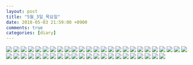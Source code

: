 ```yaml
---
layout: post
title: "5월_3일_목요일"
date: 2018-05-03 21:59:00 +0900
comments: true 
categories: [diary] 
---
```

![](https://blogfiles.pstatic.net/MjAxODA1MDNfMjY1/MDAxNTI1MzUyMzQzMTc3.UhVpww2J1_0VMbE_6oYJI-YMks8vDrqIVDwIaw2oF9gg.gmU59BEZqW49BBpMZfHSq4tIQvXMIzP1sYpAAU0eKFYg.JPEG.hotleve/NaverBlog_20180503_215902_00.jpg?type=w1) 
![](https://blogfiles.pstatic.net/MjAxODA1MDNfNDkg/MDAxNTI1MzUyMzQ0NzY3.O3g17LlhtJf9047Bf0JxAcLiifOKA9kIlC8VK7t4hBsg.9_dRXtfWOd6iC8ZUyUlLEHVMW0L7TnfKdcxpE4DcKLQg.JPEG.hotleve/NaverBlog_20180503_215903_01.jpg?type=w1) 
![](https://blogfiles.pstatic.net/MjAxODA1MDNfMTA3/MDAxNTI1MzUyMzQ1MDkw.TDsMflHaQYZHzkd2W748fpQ0YB-vPNwXcr1tULEsKMQg.ND24O8VnicMXQjDfukJWMEGyswmirjQpdGvefcmZ9Fgg.JPEG.hotleve/NaverBlog_20180503_215904_02.jpg?type=w1) 
![](https://blogfiles.pstatic.net/MjAxODA1MDNfNjYg/MDAxNTI1MzUyMzQ1NzUz.GwJckNN0Sr5NBUj84tgWuEr71piSat7y47EGsUo3gUQg.TaKdw7sqwn-Zh1DR2DgwTCzKix1YJpVDxFL2HGuiBzsg.JPEG.hotleve/NaverBlog_20180503_215905_03.jpg?type=w1) 
![](https://blogfiles.pstatic.net/MjAxODA1MDNfNTcg/MDAxNTI1MzUyMzQ2MzEy.Ljv6m2nb-W2aTrP_BQvbXowI-yN1rofKgMHkrmR7Legg.uByxd0xpeqwOeBRqSlPsCHJBcVGfvMGoTvZbLZip_Cwg.JPEG.hotleve/NaverBlog_20180503_215905_04.jpg?type=w1) 
![](https://blogfiles.pstatic.net/MjAxODA1MDNfMTEg/MDAxNTI1MzUyMzQ2OTc1.Q8Z7sfD9sYK7oa-n46k2I41rEScHfSoBxPux8GGe23Ig.PYfN8s5sVz5m-Y4EUhMkAAD4QUMak0b5ikuyREe3VGIg.JPEG.hotleve/NaverBlog_20180503_215906_05.jpg?type=w1) 
![](https://blogfiles.pstatic.net/MjAxODA1MDNfNjYg/MDAxNTI1MzUyMzQ3ODM5.9yHMW8k0LhB28_KwNEgrRrMCzeyM8N2IrvCVtxzcKvkg.rRZsxFb5Q8nzWzZSUAC0bEZHr-1SPvk1aUSndxgZ0Nsg.JPEG.hotleve/NaverBlog_20180503_215907_06.jpg?type=w1) 
![](https://blogfiles.pstatic.net/MjAxODA1MDNfMTI3/MDAxNTI1MzUyMzQ4MzEz.1TFFsGBxEtiu04haBZEAUr4nBidAIB4PBT0IvKbWO08g.fwEhZIwKfWBp8EwcdrLBULIyRS4_2DkE9wSF66HN-tsg.JPEG.hotleve/NaverBlog_20180503_215908_07.jpg?type=w1) 
![](https://blogfiles.pstatic.net/MjAxODA1MDNfMTM0/MDAxNTI1MzUyMzQ5MTgx.-yoq5-v7TytS1KmSRgsvGzLiH4qEx2CGtnEr2HwedFgg.JiA71I_3Lj0PyNQPQMK57y-fSNEYvhbtOe5rx84RNOwg.JPEG.hotleve/NaverBlog_20180503_215908_08.jpg?type=w1) 
![](https://blogfiles.pstatic.net/MjAxODA1MDNfMTc3/MDAxNTI1MzUyMzUwMDQz.XhYnO0OcaMl9SVbZuqAc5jxJnpt_GeMmEaaNf4ttIccg.2Jv2MQ_47JVmDoT3CGwetlB_ehJbxbGLeOsBMTlBg4cg.JPEG.hotleve/NaverBlog_20180503_215909_09.jpg?type=w1) 
![](https://blogfiles.pstatic.net/MjAxODA1MDNfMTcx/MDAxNTI1MzUyMzUwODg5.1tYPqvdkx3f24tdIeLPGYLgXhcAkVaUczo_-rtZ3xYYg.1Z1HSApHn2DEBYJsO8h1hbaLYYbIPK3zgZy0FGdvv6wg.JPEG.hotleve/NaverBlog_20180503_215910_10.jpg?type=w1) 
![](https://blogfiles.pstatic.net/MjAxODA1MDNfNDMg/MDAxNTI1MzUyMzUxODAx.cb-XbIXoP3a-ws8X9_eQkk8hfrN0RxIIm4FIwrIa5pcg.Yuw_DFEMM4rmMwlhqa15O46qvkUgM-_Zyv8Si2deKdUg.JPEG.hotleve/NaverBlog_20180503_215911_11.jpg?type=w1) 
![](https://blogfiles.pstatic.net/MjAxODA1MDNfMTkz/MDAxNTI1MzUyMzUyNzY5.J-vdorIefbh_NXavoq822hdDAbUKVRXNwx932eLLTg0g.vQcjYyTJ7Ew9Ecpp2wtp5cEaRyvbSqNejMajc65oiDUg.JPEG.hotleve/NaverBlog_20180503_215912_12.jpg?type=w1) 
![](https://blogfiles.pstatic.net/MjAxODA1MDNfNTAg/MDAxNTI1MzUyMzU0MDQy.E9ICFOdLRWms9uD2m4WSWC6xhlAQpl6jmbZz5niUU9og.x6iY83_8EOMGwtl1p9-nUtNeresbFyM-W30mEztLsSEg.JPEG.hotleve/NaverBlog_20180503_215912_13.jpg?type=w1) 
![](https://blogfiles.pstatic.net/MjAxODA1MDNfMTM2/MDAxNTI1MzUyMzU0NTYz.sQYjaEayHSqAyqzx6X48vIZ6YRS0cnQgROylQyfwWgcg.YSJayjmrKWZfaDTyVJgWTsQ_1nrn3PbmLXSTBpEp7zwg.JPEG.hotleve/NaverBlog_20180503_215914_14.jpg?type=w1) 
![](https://blogfiles.pstatic.net/MjAxODA1MDNfMTc2/MDAxNTI1MzUyMzU1MDI5.2TZhE9E7fAGAjDwWPczSyVJBUVJFW14VCHuLbWpmTI0g.EmnbWgV4gN4FgeqSCh4hXnIW-ZZ0Bb8VamCxlf-Q3pUg.JPEG.hotleve/NaverBlog_20180503_215914_15.jpg?type=w1) 
![](https://blogfiles.pstatic.net/MjAxODA1MDNfMTQ2/MDAxNTI1MzUyMzU1NjQw.S1j6jA5yesQ9V95CgOgUkogVkHlU_8BVyGhlYuX-iXog.EMzUo4GdJnsHn9AuwZPPsa6SJAxi6u2amEcOgqa54psg.JPEG.hotleve/NaverBlog_20180503_215915_16.jpg?type=w1) 
![](https://blogfiles.pstatic.net/MjAxODA1MDNfMzkg/MDAxNTI1MzUyMzU2MjAx.L-SiGAE2pJ7asjlUBDbk5z7aEzrys6Mi087wSthxrFwg.eg6bC6V-6EH9e4CrkKtszF1_Et8LZ2V95FTCEFUYelAg.JPEG.hotleve/NaverBlog_20180503_215915_17.jpg?type=w1) 
![](https://blogfiles.pstatic.net/MjAxODA1MDNfMTEg/MDAxNTI1MzUyMzU5NjE5.iZNU7adJTmQHVt1uTiMkFyrStT_ZSqAA1trSvQ3cAoQg.ugiX-SwZhgGMmvFCkLHLcLdeWJq0240ZZaCcX7vtUpsg.JPEG.hotleve/NaverBlog_20180503_215918_20.jpg?type=w1) 
![](https://blogfiles.pstatic.net/MjAxODA1MDNfMjMw/MDAxNTI1MzUyMzYxNDY0.aESd5Sjato9VK-3BeHyBFefjUYSreUcxdaasZMash7wg._W-H_tW6yQqh9wk9U3nc0EsrmdwKBueAIuPf81dmXEAg.JPEG.hotleve/NaverBlog_20180503_215919_21.jpg?type=w1) 
![](https://blogfiles.pstatic.net/MjAxODA1MDNfMTk4/MDAxNTI1MzUyMzYyNjMz.ixL0vuB1wGEtFrmzEP8IUf-9mRcZ5xY7gxVbrzPH5MMg.mRaqYt0iUVBtEYMOSEOscTr5xrgRLug2s8LpPhoGWxsg.JPEG.hotleve/NaverBlog_20180503_215921_22.jpg?type=w1) 
![](https://blogfiles.pstatic.net/MjAxODA1MDNfNjQg/MDAxNTI1MzUyMzY0MjYw.of_P5IQNAfxlAx0WLTMlCy4e5BT8qSNRcS2fl34-6wkg.s6xuhwuwc7PfUdznnvvpWYdJA3V_KNC5Y6hL6F7W3fYg.JPEG.hotleve/NaverBlog_20180503_215922_23.jpg?type=w1) 
![](https://blogfiles.pstatic.net/MjAxODA1MDNfNjUg/MDAxNTI1MzUyMzY1Mjkx.PECvdSOgjj0Ap-0FvOeLFyFNnzQVhmX-nljDRttyJNwg.v8L2Dwz2yNoDkU_Z9QDpFqOfAloir8CLn3MO55PHH_Yg.JPEG.hotleve/NaverBlog_20180503_215924_24.jpg?type=w1) 
![](https://blogfiles.pstatic.net/MjAxODA1MDNfMjEz/MDAxNTI1MzUyMzY2NDI5.JW9FJEQbUnuxIcq6S0ESjjQ1iSW3ScLwhJ3W53eQeRog.Jyj7I71AFz9EzXuiO4-eUxHOYp1GAucAGxCGrHC1Tiwg.JPEG.hotleve/NaverBlog_20180503_215925_25.jpg?type=w1) 
![](https://blogfiles.pstatic.net/MjAxODA1MDNfMTI4/MDAxNTI1MzUyMzY4MTg0.5_MLvOjaXDUZvdPQe9NSERjMWA1sbIlHTH3zZfnNtqQg.GyWBSkJ-sfdGCMPt3ZLY8damXkg2ACPT5biX8Aj76HYg.JPEG.hotleve/NaverBlog_20180503_215926_26.jpg?type=w1) 
![](https://blogfiles.pstatic.net/MjAxODA1MDNfMTU5/MDAxNTI1MzUyMzY4OTY1.YFI-8tNRWG9KvC5QDPX7tEOSDK5uZZaFY1fI2syGIw0g.fY1CfmXbCCYAJJraLBYCzqq_IyQEcclUmdSY11Lgo_cg.JPEG.hotleve/NaverBlog_20180503_215928_27.jpg?type=w1) 
![](https://blogfiles.pstatic.net/MjAxODA1MDNfMjc0/MDAxNTI1MzUyMzcwODMz.4i0JG2U5Ddw-REtHVJIgbbot0SuF2BJ5s6vGAIX6HFog.ZNL8_WyrKzCEgqQoOJwfUx_0uJ7rJUsPgQs3nLQ8DqIg.JPEG.hotleve/NaverBlog_20180503_215930_29.jpg?type=w1) 
![](https://blogfiles.pstatic.net/MjAxODA1MDNfMTYw/MDAxNTI1MzUyMzcyMzA0.0IeQJqIUu-hhF90etNyXBT_v25d4lJBob2_iD45mpoog.-mOxVZQnayCV0km_UKkx8eP7YQL9XrJMx7PQzl56BxMg.JPEG.hotleve/NaverBlog_20180503_215931_30.jpg?type=w1) 
![](https://blogfiles.pstatic.net/MjAxODA1MDNfMjQ0/MDAxNTI1MzUyMzczMTQw.B1mQyoeE2YQXNkkpSPRaTfroYHQsEj00qkMAVtgJckog.L79EnPPehzY1ZpujuAEch559_hVOT-ejlb2wt6feH4sg.JPEG.hotleve/NaverBlog_20180503_215932_31.jpg?type=w1) 
![](https://blogfiles.pstatic.net/MjAxODA1MDNfOTAg/MDAxNTI1MzUyMzczOTQ1.gKPWgYMBySArvRAWTmyd2qUj4-DRBACbnx9RjJdfBMwg.obEz5VueMajDXn3sbwyjNlWGUt2b9hzSdxzeX-Fpq3gg.JPEG.hotleve/NaverBlog_20180503_215933_32.jpg?type=w1) 
![](https://blogfiles.pstatic.net/MjAxODA1MDNfMTkw/MDAxNTI1MzUyMzc0OTIy.KSbkD64vWLpBwWI0kLBn_UaykwTpsqac-IVS1s1HSB0g.TCZYT_tUWhLBgzoajFmVdmc1SAZBl25eNvAkdM36Cxgg.JPEG.hotleve/NaverBlog_20180503_215934_33.jpg?type=w1) 
![](https://blogfiles.pstatic.net/MjAxODA1MDNfMjYg/MDAxNTI1MzUyMzc1NTE0.vUV-cioR9-6h2Bqhg6SwHr11xAxoBJwO2hoF7_OO1GYg.5V-nj4xYudK2P93pF3D9Lhv0hif2c7IKwnb8wfrhL-Yg.JPEG.hotleve/NaverBlog_20180503_215935_34.jpg?type=w1) 
![](https://blogfiles.pstatic.net/MjAxODA1MDNfOTMg/MDAxNTI1MzUyMzc2MTMy.8Sg_Msdr2lIbshqxZdkfCWX6aUwUDraHBjw8gca5yjUg.o1b5ip1ttVh2k0DprrnYlfExqV4EBy8swNrGmILc8vIg.JPEG.hotleve/NaverBlog_20180503_215935_35.jpg?type=w1) 
![](https://blogfiles.pstatic.net/MjAxODA1MDNfMjI4/MDAxNTI1MzUyMzc2NjAz.OrclEY-DjZ2yGx711qTBuSoiw7OW6ZiAvnbmXt4fgLog.6rRyWiBTv_gq_tuviNPwaQdKLIYsRCRwgHoGvCYGjZog.JPEG.hotleve/NaverBlog_20180503_215936_36.jpg?type=w1) 
![](https://blogfiles.pstatic.net/MjAxODA1MDNfMjM0/MDAxNTI1MzUyMzc3NDUw.WgYA47RfdMty4XoDbSYpx2G4Kz-iqw5IWi26FTRqonAg.l-SpTtdlZyscDZ2epFA7fBzew0641wVQ77XfUFPuassg.JPEG.hotleve/NaverBlog_20180503_215936_37.jpg?type=w1) 
![](https://blogfiles.pstatic.net/MjAxODA1MDNfMjM1/MDAxNTI1MzUyMzc4MzI4.fCFquFXxy27YMpu1DwSxKZCT-ViZ7AXIgd_9msajgCIg.rivT8CwQ1eRy_FnbRNLL-GbXwiQqrieAGrjsdrJTOR0g.JPEG.hotleve/NaverBlog_20180503_215937_38.jpg?type=w1) 
![](https://blogfiles.pstatic.net/MjAxODA1MDNfMjMg/MDAxNTI1MzUyMzc4OTY0.aLF6T0aDHbi1Dviktp2dW5T5Qjvy-4CRr9Ezp-pEgkwg.bCt0hYl_hfbdK1GY_1SR2O1IqK6KR4ddU8P2Ed3uXiMg.JPEG.hotleve/NaverBlog_20180503_215938_39.jpg?type=w1) 
![](https://blogfiles.pstatic.net/MjAxODA1MDNfNzQg/MDAxNTI1MzUyMzc5NDE0.D-4B4xSdLJj40QjSef0ca6JKGZb90nXtgtO49Sai2EMg.ZZL63Mn9B_qO4cAzzuVrH3qNJbHNpZE_PGnZ333skuIg.JPEG.hotleve/NaverBlog_20180503_215939_40.jpg?type=w1) 
![](https://blogfiles.pstatic.net/MjAxODA1MDNfMTY1/MDAxNTI1MzUyMzgwNjAw.JIx0w26zxsgcOkLxTDLvP8UGFQcQTGROp6ZnevcL_Eog.uVBh2PHWhmXP4j1K_b7eM-oS5PxmZJi8EVTwnefVMhsg.JPEG.hotleve/NaverBlog_20180503_215939_41.jpg) 
![](https://blogfiles.pstatic.net/MjAxODA1MDNfMTYx/MDAxNTI1MzUyMzgxNzIz.ZGqWftd0Ej8BRJp0xMEshHd9xMGTlwJ8QiGICfO53GAg.Zw3e0UIHTo8LZTdkzi5FDHph1oAkbnqLH99aaSATAkUg.JPEG.hotleve/NaverBlog_20180503_215940_42.jpg) 
![](https://blogfiles.pstatic.net/MjAxODA1MDNfODMg/MDAxNTI1MzUyMzgzMzQx.1KijJz80VrKk_qp7fvwnP56wCt8ZF3c0LfeDNk6xLsAg.C3D8TmVbJzCwTKpWNqzgPS2ZUC3xaxFE0vTcEDmi9YYg.JPEG.hotleve/NaverBlog_20180503_215941_43.jpg?type=w1) 
![](https://blogfiles.pstatic.net/MjAxODA1MDNfNzEg/MDAxNTI1MzUyMzg0MTQy.eAKayQxEwgGfmx7nEJ2yvAlu0K_iFfRa6-xQCHPxe2sg.3PSatkTHCSKGmxE9nVEJECeVyY_ch043a1P6jID5-wMg.JPEG.hotleve/NaverBlog_20180503_215943_44.jpg?type=w1) 
![](https://blogfiles.pstatic.net/MjAxODA1MDNfMjIg/MDAxNTI1MzUyMzg0ODI2.i0lB_i1AM3Sn7ftakrF0FlFPdh2LE5lS4uhwa-4dWZQg.nkUn4unRxJ6o3Ww8ytKKVwzZEV7hQ1ZO3lK9X_R7IHIg.JPEG.hotleve/NaverBlog_20180503_215944_45.jpg?type=w1) 
![](https://blogfiles.pstatic.net/MjAxODA1MDNfMzcg/MDAxNTI1MzUyMzg1NjU2.pAKvsyrJGbBjIjoHe33nKsb9D0Qf9xbBD0_Nbrt-iucg.8k92KlUBY5xCHtqr2t5bWk-KtNZh3-C13IiYHEZCH-0g.JPEG.hotleve/NaverBlog_20180503_215945_46.jpg?type=w1) 
![](https://blogfiles.pstatic.net/MjAxODA1MDNfODIg/MDAxNTI1MzUyMzg2NDM0.z5rTvRFMKI286_jBMvSrHUaq-jKhkn22QkCtQu_cLsUg.aL5kSOllc85giQLWSZOoAV5KMdpLRmOkqcB-TnHUfBEg.JPEG.hotleve/NaverBlog_20180503_215945_47.jpg?type=w1) 
![](https://blogfiles.pstatic.net/MjAxODA1MDNfMTEy/MDAxNTI1MzUyMzg3MTM5.IVCA3XjqIJV84f5GriaKE4fbY7uduFGEN0DmPyqTlFUg.9tpZ0TQLUhrcD8LJyTm3rBgpRA-YOE4GrSxFAWJ7SaAg.JPEG.hotleve/NaverBlog_20180503_215946_48.jpg?type=w1) 
![](https://blogfiles.pstatic.net/MjAxODA1MDNfMjcx/MDAxNTI1MzUyMzg3NzQz.47eUc16zW2eVaPhrpTH4bSpUOBaXsKonUgNW7HJIpGcg.ds4GhgYckhiaHEZ8FJUN3SBaf7Ay7bDgDXJzdT1bWvsg.JPEG.hotleve/NaverBlog_20180503_215947_49.jpg?type=w1) 
